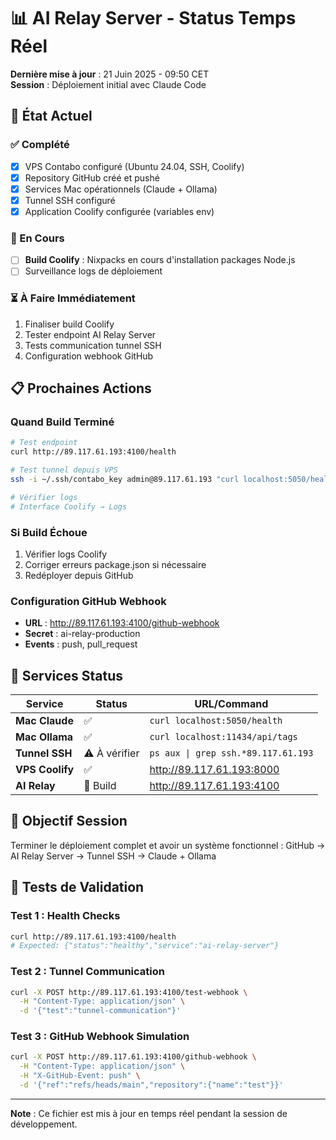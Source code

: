 # 📊 AI Relay Server - Status Temps Réel

**Dernière mise à jour** : 21 Juin 2025 - 09:50 CET  
**Session** : Déploiement initial avec Claude Code

## 🎯 État Actuel

### ✅ Complété
- [x] VPS Contabo configuré (Ubuntu 24.04, SSH, Coolify)
- [x] Repository GitHub créé et pushé
- [x] Services Mac opérationnels (Claude + Ollama)  
- [x] Tunnel SSH configuré
- [x] Application Coolify configurée (variables env)

### 🔄 En Cours
- [ ] **Build Coolify** : Nixpacks en cours d'installation packages Node.js
- [ ] Surveillance logs de déploiement

### ⏳ À Faire Immédiatement
1. Finaliser build Coolify
2. Tester endpoint AI Relay Server
3. Tests communication tunnel SSH
4. Configuration webhook GitHub

## 📋 Prochaines Actions

### Quand Build Terminé
```bash
# Test endpoint
curl http://89.117.61.193:4100/health

# Test tunnel depuis VPS
ssh -i ~/.ssh/contabo_key admin@89.117.61.193 "curl localhost:5050/health"

# Vérifier logs
# Interface Coolify → Logs
```

### Si Build Échoue
1. Vérifier logs Coolify
2. Corriger erreurs package.json si nécessaire
3. Redéployer depuis GitHub

### Configuration GitHub Webhook
- **URL** : http://89.117.61.193:4100/github-webhook
- **Secret** : ai-relay-production
- **Events** : push, pull_request

## 🔧 Services Status

| Service | Status | URL/Command |
|---------|--------|-------------|
| **Mac Claude** | ✅ | `curl localhost:5050/health` |
| **Mac Ollama** | ✅ | `curl localhost:11434/api/tags` |
| **Tunnel SSH** | ⚠️ À vérifier | `ps aux \| grep ssh.*89.117.61.193` |
| **VPS Coolify** | ✅ | http://89.117.61.193:8000 |
| **AI Relay** | 🔄 Build | http://89.117.61.193:4100 |

## 🎯 Objectif Session

Terminer le déploiement complet et avoir un système fonctionnel :
GitHub → AI Relay Server → Tunnel SSH → Claude + Ollama

## 🚀 Tests de Validation

### Test 1 : Health Checks
```bash
curl http://89.117.61.193:4100/health
# Expected: {"status":"healthy","service":"ai-relay-server"}
```

### Test 2 : Tunnel Communication  
```bash
curl -X POST http://89.117.61.193:4100/test-webhook \
  -H "Content-Type: application/json" \
  -d '{"test":"tunnel-communication"}'
```

### Test 3 : GitHub Webhook Simulation
```bash
curl -X POST http://89.117.61.193:4100/github-webhook \
  -H "Content-Type: application/json" \
  -H "X-GitHub-Event: push" \
  -d '{"ref":"refs/heads/main","repository":{"name":"test"}}'
```

---

**Note** : Ce fichier est mis à jour en temps réel pendant la session de développement.